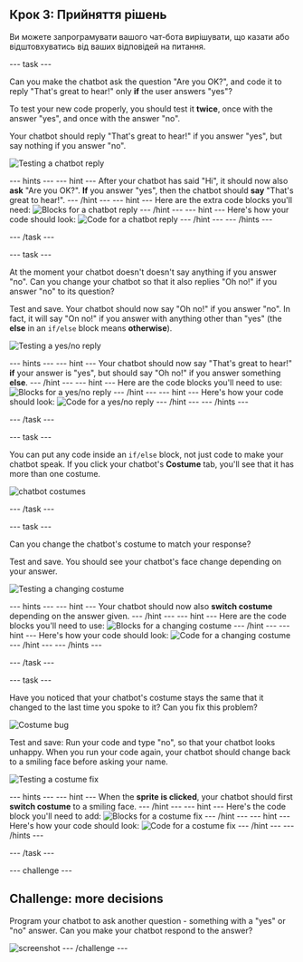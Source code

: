 ## Крок 3: Прийняття рішень

Ви можете запрограмувати вашого чат-бота вирішувати, що казати або відштовхуватись від ваших відповідей на питання.

\--- task \---

Can you make the chatbot ask the question "Are you OK?", and code it to reply "That's great to hear!" only **if** the user answers "yes"?

To test your new code properly, you should test it **twice**, once with the answer "yes", and once with the answer "no".

Your chatbot should reply "That's great to hear!" if you answer "yes", but say nothing if you answer "no".

![Testing a chatbot reply](images/chatbot-if-test.png)

\--- hints \--- \--- hint \--- After your chatbot has said "Hi", it should now also **ask** "Are you OK?". **If** you answer "yes", then the chatbot should **say** "That's great to hear!". \--- /hint \--- \--- hint \--- Here are the extra code blocks you'll need: ![Blocks for a chatbot reply](images/chatbot-if-blocks.png) \--- /hint \--- \--- hint \--- Here's how your code should look: ![Code for a chatbot reply](images/chatbot-if-code.png) \--- /hint \--- \--- /hints \---

\--- /task \---

\--- task \---

At the moment your chatbot doesn't doesn't say anything if you answer "no". Can you change your chatbot so that it also replies "Oh no!" if you answer "no" to its question?

Test and save. Your chatbot should now say "Oh no!" if you answer "no". In fact, it will say "On no!" if you answer with anything other than "yes" (the **else** in an `if/else` block means **otherwise**).

![Testing a yes/no reply](images/chatbot-if-else-test.png)

\--- hints \--- \--- hint \--- Your chatbot should now say "That's great to hear!" **if** your answer is "yes", but should say "Oh no!" if you answer something **else**. \--- /hint \--- \--- hint \--- Here are the code blocks you'll need to use: ![Blocks for a yes/no reply](images/chatbot-if-else-blocks.png) \--- /hint \--- \--- hint \--- Here's how your code should look: ![Code for a yes/no reply](images/chatbot-if-else-code.png) \--- /hint \--- \--- /hints \---

\--- /task \---

\--- task \---

You can put any code inside an `if/else` block, not just code to make your chatbot speak. If you click your chatbot's **Costume** tab, you'll see that it has more than one costume.

![chatbot costumes](images/chatbot-costume-view.png)

\--- /task \---

\--- task \---

Can you change the chatbot's costume to match your response?

Test and save. You should see your chatbot's face change depending on your answer.

![Testing a changing costume](images/chatbot-costume-test.png)

\--- hints \--- \--- hint \--- Your chatbot should now also **switch costume** depending on the answer given. \--- /hint \--- \--- hint \--- Here are the code blocks you'll need to use: ![Blocks for a changing costume](images/chatbot-costume-blocks.png) \--- /hint \--- \--- hint \--- Here's how your code should look: ![Code for a changing costume](images/chatbot-costume-code.png) \--- /hint \--- \--- /hints \---

\--- /task \---

\--- task \---

Have you noticed that your chatbot's costume stays the same that it changed to the last time you spoke to it? Can you fix this problem?

![Costume bug](images/chatbot-costume-bug-test.png)

Test and save: Run your code and type "no", so that your chatbot looks unhappy. When you run your code again, your chatbot should change back to a smiling face before asking your name.

![Testing a costume fix](images/chatbot-costume-fix-test.png)

\--- hints \--- \--- hint \--- When the **sprite is clicked**, your chatbot should first **switch costume** to a smiling face. \--- /hint \--- \--- hint \--- Here's the code block you'll need to add: ![Blocks for a costume fix](images/chatbot-costume-fix-blocks.png) \--- /hint \--- \--- hint \--- Here's how your code should look: ![Code for a costume fix](images/chatbot-costume-fix-code.png) \--- /hint \--- \--- /hints \---

\--- /task \---

\--- challenge \---

## Challenge: more decisions

Program your chatbot to ask another question - something with a "yes" or "no" answer. Can you make your chatbot respond to the answer?

![screenshot](images/chatbot-joke.png) \--- /challenge \---